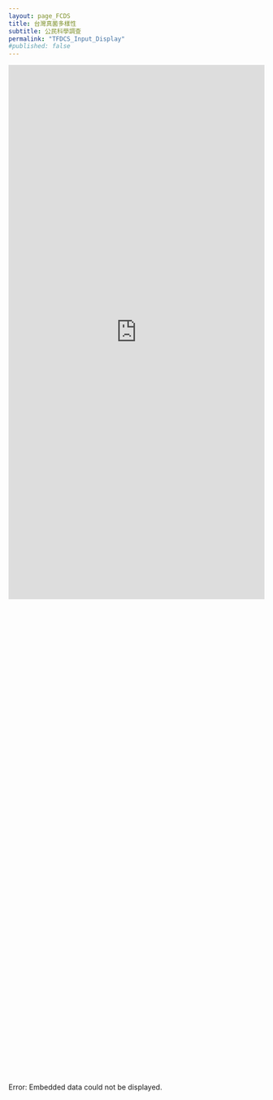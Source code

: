 ```yaml
---
layout: page_FCDS
title: 台灣真菌多樣性
subtitle: 公民科學調查
permalink: "TFDCS_Input_Display"
#published: false
---
```

<iframe referrerpolicy="no-referrer-when-downgrade" height="1050" width="100%" style="border:none;" src="https://view-awesome-table.com/-MdWhajOYO_CZJt9pSTZ/view"></iframe>
<object data="https://script.google.com/macros/s/AKfycbxOoUNu0uH3M0RbabRaHO4DORHoVdHoqYn1CtEgDgYi5IcWUlNziPah9uoyw0gmfKd-Jw/exec" width="100%" height="950">
    <embed src="https://script.google.com/macros/s/AKfycbxOoUNu0uH3M0RbabRaHO4DORHoVdHoqYn1CtEgDgYi5IcWUlNziPah9uoyw0gmfKd-Jw/exec" width="100%" height="950"></embed>
    Error: Embedded data could not be displayed.
</object>


